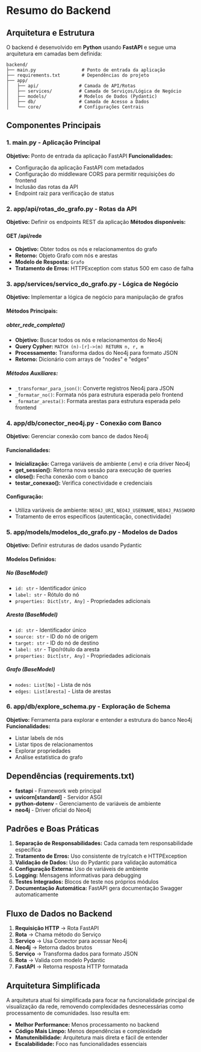 # Resumo do Backend

## Arquitetura e Estrutura

O backend é desenvolvido em **Python** usando **FastAPI** e segue uma arquitetura em camadas bem definida:

```
backend/
├── main.py                 # Ponto de entrada da aplicação
├── requirements.txt        # Dependências do projeto
├── app/
│   ├── api/               # Camada de API/Rotas
│   ├── services/          # Camada de Serviços/Lógica de Negócio
│   ├── models/            # Modelos de Dados (Pydantic)
│   ├── db/                # Camada de Acesso a Dados
│   └── core/              # Configurações Centrais
```

## Componentes Principais

### 1. main.py - Aplicação Principal
**Objetivo:** Ponto de entrada da aplicação FastAPI
**Funcionalidades:**
- Configuração da aplicação FastAPI com metadados
- Configuração do middleware CORS para permitir requisições do frontend
- Inclusão das rotas da API
- Endpoint raiz para verificação de status

### 2. app/api/rotas_do_grafo.py - Rotas da API
**Objetivo:** Definir os endpoints REST da aplicação
**Métodos disponíveis:**

#### GET /api/rede
- **Objetivo:** Obter todos os nós e relacionamentos do grafo
- **Retorno:** Objeto Grafo com nós e arestas
- **Modelo de Resposta:** `Grafo`
- **Tratamento de Erros:** HTTPException com status 500 em caso de falha

### 3. app/services/servico_do_grafo.py - Lógica de Negócio
**Objetivo:** Implementar a lógica de negócio para manipulação de grafos

#### Métodos Principais:

##### obter_rede_completa()
- **Objetivo:** Buscar todos os nós e relacionamentos do Neo4j
- **Query Cypher:** `MATCH (n)-[r]->(m) RETURN n, r, m`
- **Processamento:** Transforma dados do Neo4j para formato JSON
- **Retorno:** Dicionário com arrays de "nodes" e "edges"

##### Métodos Auxiliares:
- `_transformar_para_json()`: Converte registros Neo4j para JSON
- `_formatar_no()`: Formata nós para estrutura esperada pelo frontend
- `_formatar_aresta()`: Formata arestas para estrutura esperada pelo frontend

### 4. app/db/conector_neo4j.py - Conexão com Banco
**Objetivo:** Gerenciar conexão com banco de dados Neo4j

#### Funcionalidades:
- **Inicialização:** Carrega variáveis de ambiente (.env) e cria driver Neo4j
- **get_session():** Retorna nova sessão para execução de queries
- **close():** Fecha conexão com o banco
- **testar_conexao():** Verifica conectividade e credenciais

#### Configuração:
- Utiliza variáveis de ambiente: `NEO4J_URI`, `NEO4J_USERNAME`, `NEO4J_PASSWORD`
- Tratamento de erros específicos (autenticação, conectividade)

### 5. app/models/modelos_do_grafo.py - Modelos de Dados
**Objetivo:** Definir estruturas de dados usando Pydantic

#### Modelos Definidos:

##### No (BaseModel)
- `id: str` - Identificador único
- `label: str` - Rótulo do nó
- `properties: Dict[str, Any]` - Propriedades adicionais

##### Aresta (BaseModel)
- `id: str` - Identificador único
- `source: str` - ID do nó de origem
- `target: str` - ID do nó de destino
- `label: str` - Tipo/rótulo da aresta
- `properties: Dict[str, Any]` - Propriedades adicionais

##### Grafo (BaseModel)
- `nodes: List[No]` - Lista de nós
- `edges: List[Aresta]` - Lista de arestas

### 6. app/db/explore_schema.py - Exploração de Schema
**Objetivo:** Ferramenta para explorar e entender a estrutura do banco Neo4j
**Funcionalidades:**
- Listar labels de nós
- Listar tipos de relacionamentos
- Explorar propriedades
- Análise estatística do grafo

## Dependências (requirements.txt)

- **fastapi** - Framework web principal
- **uvicorn[standard]** - Servidor ASGI
- **python-dotenv** - Gerenciamento de variáveis de ambiente
- **neo4j** - Driver oficial do Neo4j

## Padrões e Boas Práticas

1. **Separação de Responsabilidades:** Cada camada tem responsabilidade específica
2. **Tratamento de Erros:** Uso consistente de try/catch e HTTPException
3. **Validação de Dados:** Uso do Pydantic para validação automática
4. **Configuração Externa:** Uso de variáveis de ambiente
5. **Logging:** Mensagens informativas para debugging
6. **Testes Integrados:** Blocos de teste nos próprios módulos
7. **Documentação Automática:** FastAPI gera documentação Swagger automaticamente

## Fluxo de Dados no Backend

1. **Requisição HTTP** → Rota FastAPI
2. **Rota** → Chama método do Serviço
3. **Serviço** → Usa Conector para acessar Neo4j
4. **Neo4j** → Retorna dados brutos
5. **Serviço** → Transforma dados para formato JSON
6. **Rota** → Valida com modelo Pydantic
7. **FastAPI** → Retorna resposta HTTP formatada

## Arquitetura Simplificada

A arquitetura atual foi simplificada para focar na funcionalidade principal de visualização da rede, removendo complexidades desnecessárias como processamento de comunidades. Isso resulta em:

- **Melhor Performance:** Menos processamento no backend
- **Código Mais Limpo:** Menos dependências e complexidade
- **Manutenibilidade:** Arquitetura mais direta e fácil de entender
- **Escalabilidade:** Foco nas funcionalidades essenciais 